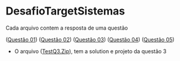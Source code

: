 # DesafioTargetSistemas

Cada arquivo contem a resposta de uma questão

([Questão 01](https://github.com/vladimirca2000/DesafioTargetSistemas/blob/master/questao01.md))
([Questão 02](https://github.com/vladimirca2000/DesafioTargetSistemas/blob/master/questao02.md))
([Questão 03](https://github.com/vladimirca2000/DesafioTargetSistemas/blob/master/questao03.md))
([Questão 04](https://github.com/vladimirca2000/DesafioTargetSistemas/blob/master/questao04.md))
([Questão 05](https://github.com/vladimirca2000/DesafioTargetSistemas/blob/master/questao05.md))

* O arquivo ([TestQ3.Zip](https://github.com/vladimirca2000/DesafioTargetSistemas/blob/master/TesteQ3.zip)), tem a solution e projeto da questão 3
